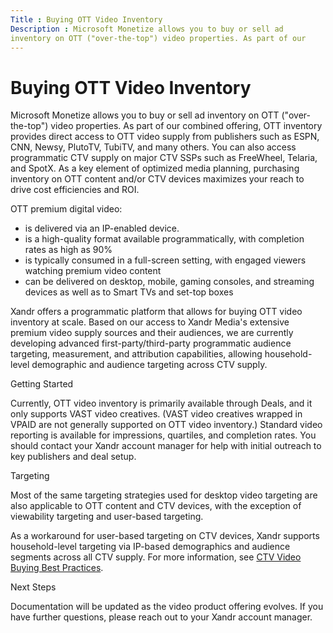 ```yaml
---
Title : Buying OTT Video Inventory
Description : Microsoft Monetize allows you to buy or sell ad
inventory on OTT ("over-the-top") video properties. As part of our
---
```



# Buying OTT Video Inventory



Microsoft Monetize allows you to buy or sell ad
inventory on OTT ("over-the-top") video properties. As part of our
combined offering, OTT inventory provides direct access to OTT video
supply from publishers such as ESPN, CNN, Newsy, PlutoTV, TubiTV, and
many others. You can also access programmatic CTV supply on major CTV
SSPs such as FreeWheel, Telaria, and SpotX. As a key element of
optimized media planning, purchasing inventory on OTT content and/or CTV
devices maximizes your reach to drive cost efficiencies and ROI.

OTT premium digital video:

- is delivered via an IP-enabled device.
- is a high-quality format available programmatically, with completion
  rates as high as 90%
- is typically consumed in a full-screen setting, with engaged viewers
  watching premium video content
- can be delivered on desktop, mobile, gaming consoles, and streaming
  devices as well as to Smart TVs and set-top boxes

Xandr offers a programmatic platform that allows
for buying OTT video inventory at scale. Based on our access to
Xandr Media's extensive premium video supply
sources and their audiences, we are currently developing advanced
first-party/third-party programmatic audience targeting, measurement,
and attribution capabilities, allowing household-level demographic and
audience targeting across CTV supply.

Getting Started

Currently, OTT video inventory is primarily available through Deals, and
it only supports VAST video creatives. (VAST video creatives wrapped in
VPAID are not generally supported on OTT video inventory.) Standard
video reporting is available for impressions, quartiles, and completion
rates. You should contact your Xandr account
manager for help with initial outreach to key publishers and deal setup.

Targeting

Most of the same targeting strategies used for desktop video targeting
are also applicable to OTT content and CTV devices, with the exception
of viewability targeting and user-based targeting.

As a workaround for user-based targeting on CTV devices,
Xandr supports household-level targeting via
IP-based demographics and audience segments across all CTV supply. For
more information, see
<a href="ctv-video-buying-best-practices.html" class="xref">CTV Video
Buying Best Practices</a>.

Next Steps

Documentation will be updated as the video product offering evolves. If
you have further questions, please reach out to your
Xandr account manager.




